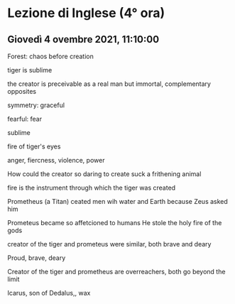 #  Lezione di Inglese (4° ora)
## Giovedì 4 ovembre 2021, 11:10:00


Forest: chaos before creation


tiger is sublime

the creator is preceivable as a real man but immortal, complementary opposites



symmetry: graceful

fearful: fear

sublime

fire of tiger's eyes

anger, fiercness, violence, power

How could the creator so daring to create suck a frithening animal

fire is the instrument through which the tiger was created


Prometheus (a Titan) ceated men wih water and Earth because Zeus asked him

Prometeus became so affetcioned to humans
He stole the holy fire of the gods


creator of the tiger and prometeus were similar, both brave and deary

Proud, brave, deary



Creator of the tiger and prometheus are overreachers, both go beyond the limit



Icarus, son of Dedalus,, wax 

<!--stackedit_data:
eyJoaXN0b3J5IjpbLTE3NDcwNTk0MTEsMTcwMDQ3Nzc5LC0xNz
cyMjgyOTQ0LC0xOTQ0NzkwNjY1XX0=
-->